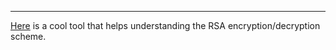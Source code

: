- - -

[Here](https://www.cs.drexel.edu/~popyack/IntroCS/HW/RSAWorksheet.html) is a cool tool that helps understanding the RSA encryption/decryption scheme.



